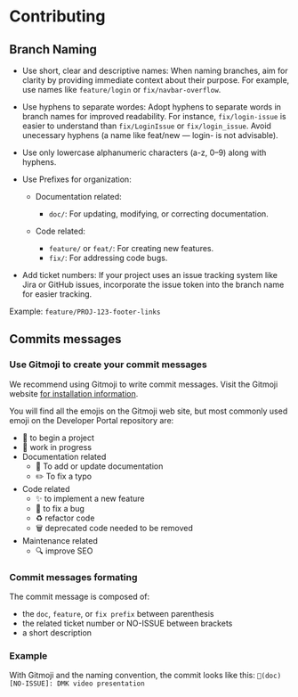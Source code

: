 # Contributing

## Branch Naming 

- Use short, clear and descriptive names: When naming branches, aim for clarity by providing immediate context about their purpose. For example, use names like `feature/login` or `fix/navbar-overflow`.

- Use hyphens to separate wordes: Adopt hyphens to separate words in branch names for improved readability. For instance, `fix/login-issue` is easier to understand than `fix/LoginIssue` or `fix/login_issue`. Avoid unecessary hyphens (a name like feat/new — login- is not advisable).

- Use only lowercase alphanumeric characters (a-z, 0–9) along with hyphens. 

- Use Prefixes for organization:
  - Documentation related:
    - `doc/`: For updating, modifying, or correcting documentation.

  - Code related:
    - `feature/` or `feat/`: For creating new features.
	- `fix/`: For addressing code bugs.

- Add ticket numbers: If your project uses an issue tracking system like Jira or GitHub issues, incorporate the issue token into the branch name for easier tracking. 

Example: `feature/PROJ-123-footer-links`

## Commits messages 

### Use Gitmoji to create your commit messages

We recommend using Gitmoji to write commit messages. Visit the Gitmoji website [for installation information](https://gitmoji.dev/).

You will find all the emojis on the Gitmoji web site, but most commonly used emoji on the Developer Portal repository are:

- :tada: to begin a project
- :construction: work in progress
- Documentation related
	- :memo: To add or update documentation
	- :pencil2: To fix a typo
- Code related
	- :sparkles: to implement a new feature
	- :bug: to fix a bug
	- :recycle: refactor code
	- :wastebasket: deprecated code needed to be removed
- Maintenance related
	- :mag: improve SEO

### Commit messages formating 

The commit message is composed of:
- the `doc`, `feature`, or `fix prefix` between parenthesis
- the related ticket number or NO-ISSUE between brackets
- a short description

### Example

With Gitmoji and the naming convention, the commit looks like this:
`📝(doc) [NO-ISSUE]: DMK video presentation`

